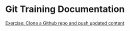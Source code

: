 # Git Training Documentation

[Exercise: Clone a Github repo and push updated content](CloneRepo_PushUpdates.md)


